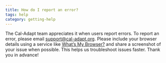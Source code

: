 ```yaml
---
title: How do I report an error?
tags: help
category: getting-help
---
```


The Cal-Adapt team appreciates it when users report errors. To report an error, please email <support@cal-adapt.org>. Please include your browser details using a service like <a href="https://www.whatsmybrowser.org/" target="_blank">What’s My Browser?</a> and share a screenshot of your issue when possible. This helps us troubleshoot issues faster. Thank you in advance!
